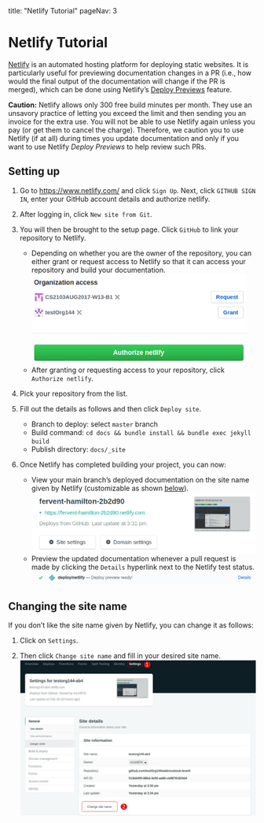 <frontmatter>
  title: "Netlify Tutorial"
  pageNav: 3
</frontmatter>

# Netlify Tutorial

[Netlify](https://www.netlify.com/) is an automated hosting platform for deploying static websites. It is particularly useful for previewing documentation changes in a PR (i.e., how would the final output of the documentation will change if the PR is merged), which can be done using Netlify’s [Deploy Previews](https://www.netlify.com/blog/2016/07/20/introducing-deploy-previews-in-netlify/) feature.

<box type="important" light>

**Caution:** Netlify allows only 300 free build minutes per month. They use an unsavory practice of letting you exceed the limit and then sending you an invoice for the extra use. You will not be able to use Netlify again unless you pay (or get them to cancel the charge). Therefore, we caution you to use Netlify (if at all) during times you update documentation and only if you want to use Netlify _Deploy Previews_ to help review such PRs. 

</box>

## Setting up

1. Go to https://www.netlify.com/ and click `Sign Up`. Next, click `GITHUB SIGN IN`, enter your GitHub account details and authorize netlify.

1. After logging in, click `New site from Git`.

1. You will then be brought to the setup page. Click `GitHub` to link your repository to Netlify.
   * Depending on whether you are the owner of the repository, you can either grant or request access to Netlify so that it can access your repository and build your documentation.<br>
    ![Grant or request access](images/netlify/grant_or_request_access.png)
   * After granting or requesting access to your repository, click `Authorize netlify`.

1. Pick your repository from the list.

1. Fill out the details as follows and then click `Deploy site`.
   * Branch to deploy: select `master` branch
   * Build command: `cd docs && bundle install && bundle exec jekyll build`
   * Publish directory: `docs/_site`


1. Once Netlify has completed building your project, you can now:
   * View your main branch’s deployed documentation on the site name given by Netlify (customizable as shown [below](#changing_the_site_name)).<br>
    ![Temporary site name](images/netlify/temp_site_name.png)
   * Preview the updated documentation whenever a pull request is made by clicking the `Details` hyperlink next to the Netlify test status.<br>
     ![Netlify details link](images/netlify/netlify_details.png)


## Changing the site name

If you don’t like the site name given by Netlify, you can change it as follows:

1.  Click on `Settings`.

2.  Then click `Change site name` and fill in your desired site name.<br>
    ![Change site name](images/netlify/change_site_name.png)

